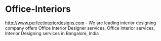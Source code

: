 Office-Interiors
================

http://www.perfectinteriordesigns.com - We are leading interior designing company offers Office Interior Designer services, Office Interior services, Interior Designing services in Bangalore, India
